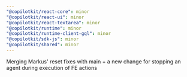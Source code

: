 ```yaml
---
"@copilotkit/react-core": minor
"@copilotkit/react-ui": minor
"@copilotkit/react-textarea": minor
"@copilotkit/runtime": minor
"@copilotkit/runtime-client-gql": minor
"@copilotkit/sdk-js": minor
"@copilotkit/shared": minor
---
```


Merging Markus' reset fixes with main + a new change for stopping an agent during execution of FE actions
